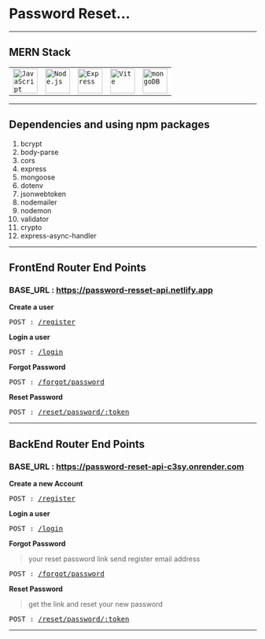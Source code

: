 # Password Reset...

------------------------------

## MERN Stack

<div align="left">
	<table>
		<tr>
			<td><code><img width="50" src="https://user-images.githubusercontent.com/25181517/117447155-6a868a00-af3d-11eb-9cfe-245df15c9f3f.png" alt="JavaScript" title="JavaScript"/></code></td>
			<td><code><img width="50" src="https://user-images.githubusercontent.com/25181517/183568594-85e280a7-0d7e-4d1a-9028-c8c2209e073c.png" alt="Node.js" title="Node.js"/></code></td>
			<td><code><img width="50" src="https://user-images.githubusercontent.com/25181517/183859966-a3462d8d-1bc7-4880-b353-e2cbed900ed6.png" alt="Express" title="Express"/></code></td>
			<td><code><img width="50" src="https://github.com/marwin1991/profile-technology-icons/assets/62091613/b40892ef-efb8-4b0e-a6b5-d1cfc2f3fc35" alt="Vite" title="Vite"/></code></td>
			<td><code><img width="50" src="https://user-images.githubusercontent.com/25181517/182884177-d48a8579-2cd0-447a-b9a6-ffc7cb02560e.png" alt="mongoDB" title="mongoDB"/></code></td>
		</tr>
	</table>
</div>

-------------------------------

## Dependencies and using npm packages
  
1. bcrypt
2. body-parse
3. cors
4. express 
5. mongoose
6. dotenv
7. jsonwebtoken
8. nodemailer
9. nodemon
10. validator
11. crypto
12. express-async-handler

-------------------------------

## FrontEnd Router End Points

### BASE_URL : https://password-resset-api.netlify.app

<b>Create a user</b>
<pre>POST : <a href='https://password-resset-api.netlify.app/register'>/register</a></pre>

<b>Login a user</b>
<pre>POST : <a href='https://password-resset-api.netlify.app/login'>/login</a></pre>

<b>Forgot Password</b>
<pre>POST : <a href='https://password-resset-api.netlify.app/forgot/password'>/forgot/password</a></pre>

<b>Reset Password</b>
<pre>POST : <a href='https://password-resset-api.netlify.app/reset/password/:token'>/reset/password/:token</a></pre>

-------------------------------

## BackEnd Router End Points

### BASE_URL : https://password-reset-api-c3sy.onrender.com

<b>Create a new Account</b>
<pre>POST : <a href='https://password-reset-api-c3sy.onrender.com/api/v1/register'>/register</a></pre>

<b>Login a user</b>
<pre>POST : <a href='https://password-reset-api-c3sy.onrender.com/api/v1/login'>/login</a></pre>

<b>Forgot Password</b>
  > your reset password link send register email address 
<pre>POST : <a href='https://password-reset-api-c3sy.onrender.com/api/v1/forgot/password'>/forgot/password</a></pre>

<b>Reset Password</b>
  > get the link and reset your new password
<pre>POST : <a href='https://password-reset-api-c3sy.onrender.com/api/v1/reset/password/:token'>/reset/password/:token</a></pre>

---------------------------------